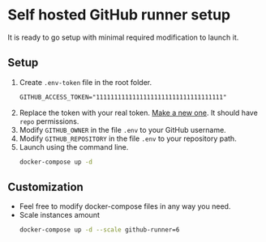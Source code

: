 # Self hosted GitHub runner setup

It is ready to go setup with minimal required modification to launch it.

## Setup

1. Create `.env-token` file in the root folder.
   ```txt
   GITHUB_ACCESS_TOKEN="11111111111111111111111111111111111"
   ```
2. Replace the token with your real token. [Make a new one](https://github.com/settings/tokens/new). It should have `repo` permissions.
3. Modify `GITHUB_OWNER` in the file `.env` to your GitHub username.
4. Modify `GITHUB_REPOSITORY` in the file `.env` to your repository path.
5. Launch using the command line.
   ```bash
   docker-compose up -d
   ```

## Customization

- Feel free to modify docker-compose files in any way you need.
- Scale instances amount
   ```bash
   docker-compose up -d --scale github-runner=6
   ```
